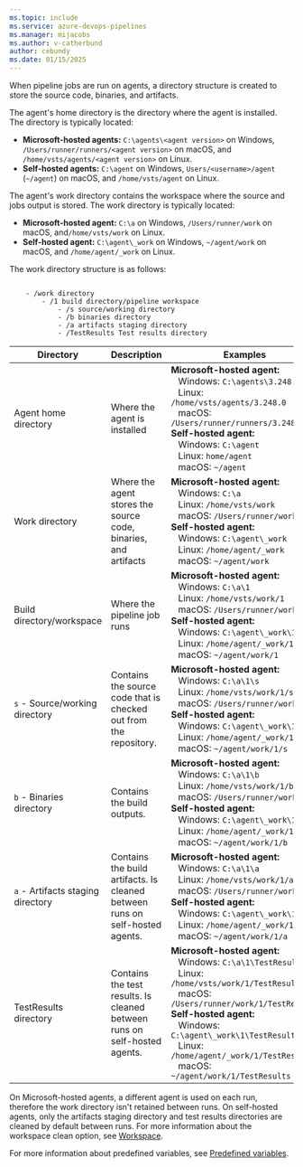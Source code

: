 ```yaml
---
ms.topic: include
ms.service: azure-devops-pipelines
ms.manager: mijacobs
ms.author: v-catherbund
author: cebundy
ms.date: 01/15/2025
---
```


When pipeline jobs are run on agents, a directory structure is created to store the source code, binaries, and artifacts. 

The agent's home directory is the directory where the agent is installed. The directory is typically located:

- **Microsoft-hosted agents:** `C:\agents\<agent version>` on Windows, `/Users/runner/runners/<agent version>` on macOS, and `/home/vsts/agents/<agent version>` on Linux. 
- **Self-hosted agents:** `C:\agent` on Windows, `Users/<username>/agent` (`~/agent`) on macOS, and `/home/vsts/agent` on Linux.

The agent's work directory contains the workspace where the source and jobs output is stored. The work directory is typically located:

- **Microsoft-hosted agent:** `C:\a` on Windows, `/Users/runner/work` on macOS, and`/home/vsts/work` on Linux. 
- **Self-hosted agent:** `C:\agent\_work` on Windows, `~/agent/work` on macOS, and `/home/agent/_work` on Linux.

The work directory structure is as follows:

```plaintext

    - /work directory
        - /1 build directory/pipeline workspace
            - /s source/working directory
            - /b binaries directory
            - /a artifacts staging directory
            - /TestResults Test results directory
```

| Directory | Description | Examples | Predefined variables |
|-----------|-------------|----------|------------|
|Agent home directory| Where the agent is installed | **Microsoft-hosted agent:** <br> &nbsp;&nbsp;&nbsp;Windows: `C:\agents\3.248.0`<br> &nbsp;&nbsp;&nbsp;Linux: `/home/vsts/agents/3.248.0`<br> &nbsp;&nbsp;&nbsp;macOS: `/Users/runner/runners/3.248.0`<br> **Self-hosted agent:**<br> &nbsp;&nbsp;&nbsp;Windows: `C:\agent`<br> &nbsp;&nbsp;&nbsp;Linux: `home/agent` <br> &nbsp;&nbsp;&nbsp;macOS: `~/agent` | `Agent.HomeDirectory` |
|Work directory| Where the agent stores the source code, binaries, and artifacts | **Microsoft-hosted agent:** <br> &nbsp;&nbsp;&nbsp;Windows: `C:\a`<br> &nbsp;&nbsp;&nbsp;Linux: `/home/vsts/work`<br> &nbsp;&nbsp;&nbsp;macOS: `/Users/runner/work`<br> **Self-hosted agent:**<br> &nbsp;&nbsp;&nbsp;Windows: `C:\agent\_work`<br> &nbsp;&nbsp;&nbsp;Linux: `/home/agent/_work` <br> &nbsp;&nbsp;&nbsp;macOS: `~/agent/work` | `Agent.WorkFolder`<br> `Agent.RootDirectory` <br> `System.WorkFolder`|
|Build directory/workspace | Where the pipeline job runs | **Microsoft-hosted agent:** <br> &nbsp;&nbsp;&nbsp;Windows: `C:\a\1`<br> &nbsp;&nbsp;&nbsp;Linux: `/home/vsts/work/1`<br> &nbsp;&nbsp;&nbsp;macOS: `/Users/runner/work/1`<br> **Self-hosted agent:**<br> &nbsp;&nbsp;&nbsp;Windows: `C:\agent\_work\1`<br> &nbsp;&nbsp;&nbsp;Linux: `/home/agent/_work/1` <br> &nbsp;&nbsp;&nbsp;macOS: `~/agent/work/1`| `Agent.BuildDirectory`<br> `Pipeline.Workspace`|
| `s` - Source/working directory | Contains the source code that is checked out from the repository. | **Microsoft-hosted agent:** <br> &nbsp;&nbsp;&nbsp;Windows: `C:\a\1\s`<br> &nbsp;&nbsp;&nbsp;Linux: `/home/vsts/work/1/s`<br> &nbsp;&nbsp;&nbsp;macOS: `/Users/runner/work/1/s`<br> **Self-hosted agent:**<br> &nbsp;&nbsp;&nbsp;Windows: `C:\agent\_work\1\s`<br> &nbsp;&nbsp;&nbsp;Linux: `/home/agent/_work/1/s` <br> &nbsp;&nbsp;&nbsp;macOS: `~/agent/work/1/s` | `Build.SourcesDirectory` <br>`Build.RepositoryLocalPath`<br>`System.DefaultWorkingDirectory`|
| `b` - Binaries directory | Contains the build outputs. | **Microsoft-hosted agent:** <br> &nbsp;&nbsp;&nbsp;Windows: `C:\a\1\b`<br> &nbsp;&nbsp;&nbsp;Linux: `/home/vsts/work/1/b`<br> &nbsp;&nbsp;&nbsp;macOS: `/Users/runner/work/1/b`<br> **Self-hosted agent:**<br> &nbsp;&nbsp;&nbsp;Windows: `C:\agent\_work\1\b`<br> &nbsp;&nbsp;&nbsp;Linux: `/home/agent/_work/1/b`<br> &nbsp;&nbsp;&nbsp;macOS: `~/agent/work/1/b` | `Build.BinariesDirectory`|
| `a` - Artifacts staging directory | Contains the build artifacts. Is cleaned between runs on self-hosted agents. | **Microsoft-hosted agent:** <br> &nbsp;&nbsp;&nbsp;Windows: `C:\a\1\a`<br> &nbsp;&nbsp;&nbsp;Linux: `/home/vsts/work/1/a`<br> &nbsp;&nbsp;&nbsp;macOS: `/Users/runner/work/1/a`<br> **Self-hosted agent:**<br> &nbsp;&nbsp;&nbsp;Windows: `C:\agent\_work\1\a`<br> &nbsp;&nbsp;&nbsp;Linux: `/home/agent/_work/1/a` <br> &nbsp;&nbsp;&nbsp;macOS: `~/agent/work/1/a`| `Build.StagingDirectory`<br>`Build.ArtifactStagingDirectory` <br>`System.ArtifactsDirectory`|
| TestResults directory | Contains the test results. Is cleaned between runs on self-hosted agents.| **Microsoft-hosted agent:** <br> &nbsp;&nbsp;&nbsp;Windows: `C:\a\1\TestResults`<br> &nbsp;&nbsp;&nbsp;Linux: `/home/vsts/work/1/TestResults`<br> &nbsp;&nbsp;&nbsp;macOS: `/Users/runner/work/1/TestResults`<br> **Self-hosted agent:**<br> &nbsp;&nbsp;&nbsp;Windows: `C:\agent\_work\1\TestResults`<br> &nbsp;&nbsp;&nbsp;Linux: `/home/agent/_work/1/TestResults` <br> &nbsp;&nbsp;&nbsp;macOS: `~/agent/work/1/TestResults`| `Common.TestResultsDirectory`|

On Microsoft-hosted agents, a different agent is used on each run, therefore the work directory isn't retained between runs. On self-hosted agents, only the artifacts staging directory and test results directories are cleaned by default between runs. For more information about the workspace clean option, see [Workspace](../../process/phases.md#workspace).

For more information about predefined variables, see [Predefined variables](../../build/variables.md).